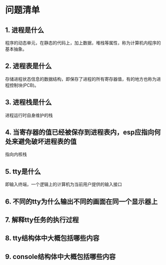 # 问题清单

## 1. 进程是什么

程序的动态单元，在静态的代码上，加上数据，堆栈等属性，称为计算机内程序的基本抽象。

## 2. 进程表是什么

存储进程状态信息的数据结构，即保存了进程的所有寄存器值，有的地方也称为进程控制块(PCB)。

## 3. 进程栈是什么

进程运行时自身维护的栈

## 4. 当寄存器的值已经被保存到进程表内，esp应指向何处来避免破坏进程表的值

指向内核栈

## 5. tty是什么

即输入终端，一个逻辑上的计算机为当前用户提供的输入接口

## 6. 不同的tty为什么输出不同的画面在同一个显示器上

## 7. 解释tty任务的执行过程

## 8. tty结构体中大概包括哪些内容

## 9. console结构体中大概包括哪些内容
